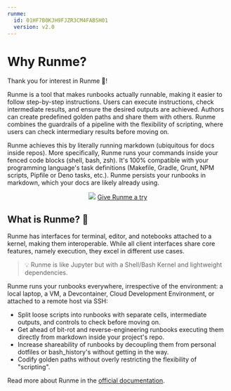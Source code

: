 ```yaml
---
runme:
  id: 01HF7B0KJH9FJZR3CM4FABSH01
  version: v2.0
---
```


# Why Runme?

Thank you for interest in Runme 💟!

Runme is a tool that makes runbooks actually runnable, making it easier to follow step-by-step instructions. Users can execute instructions, check intermediate results, and ensure the desired outputs are achieved. Authors can create predefined golden paths and share them with others. Runme combines the guardrails of a pipeline with the flexibility of scripting, where users can check intermediary results before moving on.

Runme achieves this by literally running markdown (ubiquitous for docs inside repos). More specifically, Runme runs your commands inside your fenced code blocks (shell, bash, zsh). It's 100% compatible with your programming language's task definitions (Makefile, Gradle, Grunt, NPM scripts, Pipfile or Deno tasks, etc.). Runme persists your runbooks in markdown, which your docs are likely already using.

<div align="center">
  <img src="https://docs.runme.dev/img/venn.png" />
  <a href="command:runme.try">Give Runme a try</a>
</div>

## What is Runme? 🤔​

Runme has interfaces for terminal, editor, and notebooks attached to a kernel, making them interoperable. While all client interfaces share core features, namely execution, they excel in different use cases.

> 💡 Runme is like Jupyter but with a Shell/Bash Kernel and lightweight dependencies.

Runme runs your runbooks everywhere, irrespective of the environment: a local laptop, a VM, a Devcontainer, Cloud Development Environment, or attached to a remote host via SSH:

- Split loose scripts into runbooks with separate cells, intermediate outputs, and controls to check before moving on.
- Get ahead of bit-rot and reverse-engineering runbooks executing them directly from markdown inside your project's repo.
- Increase shareability of runbooks by decoupling them from personal dotfiles or bash_history's without getting in the way.
- Codify golden paths without overly restricting the flexibility of "scripting".

Read more about Runme in the [official documentation](https://docs.runme.dev/).
